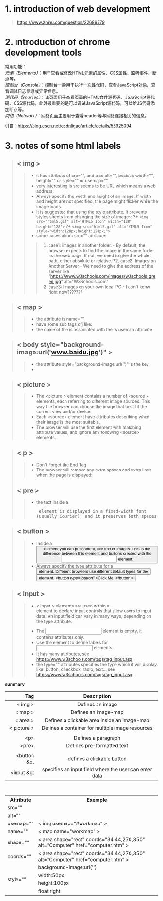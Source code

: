 # 1. introduction of web development
> https://www.zhihu.com/question/22689579
# 2. introduction of chrome development tools
常用功能： <br>
*元素（Elements）*：用于查看或修改HTML元素的属性、CSS属性、监听事件、断点等。 <br>
*控制台（Console）*：控制台一般用于执行一次性代码，查看JavaScript对象，查看调试日志信息或异常信息。<br>
*源代码（Sources）*：该页面用于查看页面的HTML文件源代码、JavaScript源代码、CSS源代码，此外最重要的是可以调试JavaScript源代码，可以给JS代码添加断点等。<br>
*网络（Network）*：网络页面主要用于查看header等与网络连接相关的信息。<br>

引自：https://blog.csdn.net/csdnligao/article/details/53925094

# 3. notes of some html labels
>## &lt; img &gt;
>>+ it has attribute of src="", and also alt="", besides width="", height="" or style="" or usemap=""
>>+ very interesting is src seems to be URL which means a web address.
>>+ Always specify the width and height of an image. If width and height are not specified, the page might flicker while the image loads.
>>+ It is suggested that using the style attribute. It prevents styles sheets from changing the size of images:
>>?+ `<img src="html5.gif" alt="HTML5 Icon" width="128" height="128">`
>>?+ `<img src="html5.gif" alt="HTML5 Icon" style="width:128px;height:128px;">`
>>+ some cases about src="" attribute:
>>>1. case1: images in another folder. - By default, the browser expects to find the image in the same folder as the web page. 
If not, we need to give the whole path, either absolute or relative.
>>?2. case2: Images on Another Server - We need to give the address of the server like "https://www.w3schools.com/images/w3schools_green.jpg" alt="W3Schools.com"
>>>3. case3: Images on your own local PC - I don't konw right now???????

>## &lt; map &gt;
  >>+ the attribute is name=""
  >>+ have some sub tags ofj <area> like: <area shape="" coords="" alt="" href=""> 
  >>+ the name of the <map> is associated with the <img>'s usemap attribute 

>## &lt; body style="background-image:url('www.baidu.jpg')" &gt;
  >>+ the attribute style="background-image:url('')" is the key
  >>+ 

>## &lt; picture &gt;
  >>+ The &lt;picture &gt; element contains a number of &lt;source &gt; elements, each referring to different image sources. This way the browser can choose the image that best fit the current view and/or device.
  >>+ Each &lt;source&gt; element have attributes describing when their image is the most suitable.
  >>+ The browser will use the first <source> element with matching attribute values, and ignore any following &lt;source&gt; elements.
  
>## &lt; p &gt;
  >>+ Don't Forget the End Tag
  >>+ The browser will remove any extra spaces and extra lines when the page is displayed:
>## &lt; pre &gt;
  >>+ the text inside a <pre> element is displayed in a fixed-width font (usually Courier), and it preserves both spaces and line breaks:


>## &lt; button &gt;
  >>+ Inside a <button> element you can put content, like text or images. This is the difference between this element and buttons created with the <input> element.
  >>+ Always specify the type attribute for a <button> element. Different browsers use different default types for the <button> element.
  &lt;button *type="button"* &gt;Click Me! &lt;/button &gt;

>## &lt; input &gt;
  >>+ &lt; input &gt; elements are used within a <form> element to declare input controls that allow users to input data.
An input field can vary in many ways, depending on the type attribute.
  >>+ The <input> element is empty, it contains attributes only.
  >>+ Use the <label> element to define labels for <input> elements.
  >>+ It has many attributes, see https://www.w3schools.com/tags/tag_input.asp 
  >>+ the type="" attributes specifies the type which it will display. like: button, checkbox, radio, text... see  https://www.w3schools.com/tags/tag_input.asp 

**summary**

| Tag	 | Description |
|-:|:-:|
| &lt; img &gt;	| Defines an image |
| &lt; map &gt;	| Defines an image-map |
| &lt; area &gt;| Defines a clickable area inside an image-map |
| &lt; picture &gt;| Defines a container for multiple image resources |
| | |
|&lt;p&gt;|Defines a paragraph |
|&gt;pre&gt;| Defines pre-formatted text |
| | |
|&lt;button &gt| defines a clickable button |
|&lt;input &gt|  specifies an input field where the user can enter data |
  
<table>
  <tr>
    <th>Attribute</th>
    <th>Exemple</th>
  </tr>
  
  <tr>
    <td >src=""</td>
    <td ></td>
  </tr>
  
  <tr>
    <td >alt=""</td>
    <td ></td>
  </tr>
  <tr>
    <td > usemap=""</td>
    <td > &lt;   img usemap="#workmap"   &gt; </td>
  </tr> 
  <tr>
    <td > name=""</td>
    <td > &lt; map name="workmap" &gt; </td>
  </tr> 
   <tr>
     <td>shape=""</td>
     <td> &lt; area shape="rect" coords="34,44,270,350" alt="Computer" href="computer.htm" &gt; </td>
   </tr>
   <tr>
    <td>coords=""</td>
    <td> &lt; area shape="rect" coords="34,44,270,350" alt="Computer" href="computer.htm" &gt; </td>
   </tr> 
  
  <tr>
    <td rowspan="4" >style=""</td>
    <td >background-image:url('')</td>
  </tr>
    
  <tr>
    <td> width:50px </td>
  </tr>
  
  <tr>
    <td>height:100px</td>
  </tr>
  
   <tr>
    <td>float:right </td>
   </tr>
   
  
</table>
